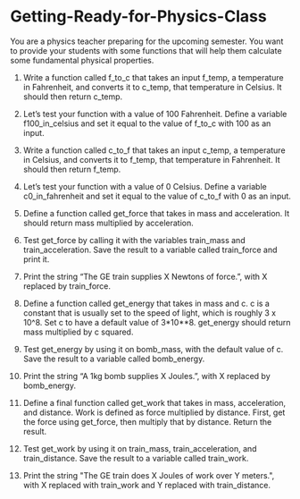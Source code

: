 # Getting-Ready-for-Physics-Class
You are a physics teacher preparing for the upcoming semester. You want to provide your students with some functions that will help them calculate some fundamental physical properties.

1. Write a function called f_to_c that takes an input f_temp, a temperature in Fahrenheit, and converts it to c_temp, that temperature in Celsius. It should then return c_temp.

2. Let’s test your function with a value of 100 Fahrenheit. Define a variable f100_in_celsius and set it equal to the value of f_to_c with 100 as an input.

3. Write a function called c_to_f that takes an input c_temp, a temperature in Celsius, and converts it to f_temp, that temperature in Fahrenheit. It should then return f_temp.

4. Let’s test your function with a value of 0 Celsius. Define a variable c0_in_fahrenheit and set it equal to the value of c_to_f with 0 as an input.

5. Define a function called get_force that takes in mass and acceleration. It should return mass multiplied by acceleration.

6. Test get_force by calling it with the variables train_mass and train_acceleration. Save the result to a variable called train_force and print it.

7. Print the string “The GE train supplies X Newtons of force.”, with X replaced by train_force.

8. Define a function called get_energy that takes in mass and c. c is a constant that is usually set to the speed of light, which is roughly 3 x 10^8. Set c to have a default value of 3*10**8. get_energy should return mass multiplied by c squared.

9. Test get_energy by using it on bomb_mass, with the default value of c. Save the result to a variable called bomb_energy.

10. Print the string “A 1kg bomb supplies X Joules.”, with X replaced by bomb_energy.

11. Define a final function called get_work that takes in mass, acceleration, and distance. Work is defined as force multiplied by distance. First, get the force using get_force, then multiply that by distance. Return the result.

12. Test get_work by using it on train_mass, train_acceleration, and train_distance. Save the result to a variable called train_work.

13. Print the string "The GE train does X Joules of work over Y meters.", with X replaced with train_work and Y replaced with train_distance.
